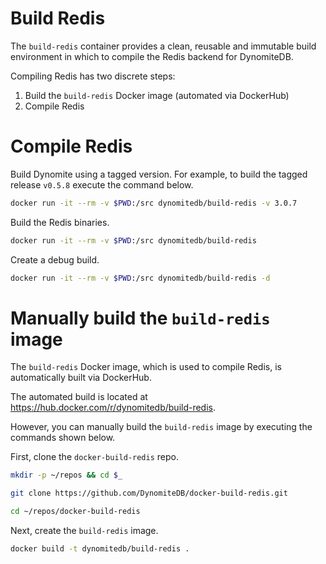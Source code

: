 # Build Redis

The `build-redis` container provides a clean, reusable and immutable build environment in which to compile the Redis backend for DynomiteDB.

Compiling Redis has two discrete steps:

1. Build the `build-redis` Docker image (automated via DockerHub)
2. Compile Redis

# Compile Redis

Build Dynomite using a tagged version. For example, to build the tagged release `v0.5.8` execute the command below.

```bash
docker run -it --rm -v $PWD:/src dynomitedb/build-redis -v 3.0.7
```

Build the Redis binaries.

```bash
docker run -it --rm -v $PWD:/src dynomitedb/build-redis
```

Create a debug build.

```bash
docker run -it --rm -v $PWD:/src dynomitedb/build-redis -d
```

# Manually build the `build-redis` image

The `build-redis` Docker image, which is used to compile Redis, is automatically built via DockerHub.

The automated build is located at https://hub.docker.com/r/dynomitedb/build-redis.

However, you can manually build the `build-redis` image by executing the commands shown below.

First, clone the `docker-build-redis` repo.

```bash
mkdir -p ~/repos && cd $_

git clone https://github.com/DynomiteDB/docker-build-redis.git

cd ~/repos/docker-build-redis
```

Next, create the `build-redis` image.

```bash
docker build -t dynomitedb/build-redis .
```

